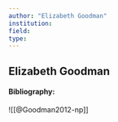 ```yaml
---
author: "Elizabeth Goodman"
institution:
field:
type:
---
```


## Elizabeth Goodman
#### Bibliography:

![[@Goodman2012-np]]